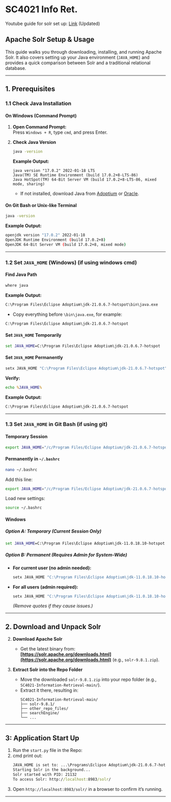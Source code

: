 # SC4021 Info Ret.

Youtube guide for solr set up: [Link](https://www.youtube.com/watch?v=tJRwI_P290A) (Updated) 

## Apache Solr Setup & Usage

This guide walks you through downloading, installing, and running Apache Solr. It also covers setting up your Java environment (`JAVA_HOME`) and provides a quick comparison between Solr and a traditional relational database.

---

## 1. Prerequisites

### 1.1 Check Java Installation

#### On Windows (Command Prompt)

1. **Open Command Prompt:**  
   Press `Windows + R`, type `cmd`, and press Enter.

2. **Check Java Version**  
   ```cmd
   java -version
   ```
   **Example Output:**
   ```
   java version "17.0.2" 2022-01-18 LTS
   Java(TM) SE Runtime Environment (build 17.0.2+8-LTS-86)
   Java HotSpot(TM) 64-Bit Server VM (build 17.0.2+8-LTS-86, mixed mode, sharing)
   ```
   - If not installed, download Java from [Adoptium](https://adoptium.net/download/) or [Oracle](https://www.oracle.com/java/technologies/downloads/).

#### On Git Bash or Unix-like Terminal
```bash
java -version
```

**Example Output:**
```bash
openjdk version "17.0.2" 2022-01-18
OpenJDK Runtime Environment (build 17.0.2+8)
OpenJDK 64-Bit Server VM (build 17.0.2+8, mixed mode)
```

---

### 1.2 Set `JAVA_HOME` (Windows) (if using windows cmd)

#### Find Java Path
```cmd
where java
```

**Example Output:**
```cmd
C:\Program Files\Eclipse Adoptium\jdk-21.0.6.7-hotspot\bin\java.exe
```

- Copy everything before `\bin\java.exe`, for example:
```cmd
C:\Program Files\Eclipse Adoptium\jdk-21.0.6.7-hotspot
```

#### Set `JAVA_HOME` Temporarily
```cmd
set JAVA_HOME=C:\Program Files\Eclipse Adoptium\jdk-21.0.6.7-hotspot
```

#### Set `JAVA_HOME` Permanently
```cmd
setx JAVA_HOME "C:\Program Files\Eclipse Adoptium\jdk-21.0.6.7-hotspot" /M
```

**Verify:**
```cmd
echo %JAVA_HOME%
```

**Example Output:**
```cmd
C:\Program Files\Eclipse Adoptium\jdk-21.0.6.7-hotspot
```

---

### 1.3 Set `JAVA_HOME` in Git Bash (if using git)

#### Temporary Session
```bash
export JAVA_HOME="/c/Program Files/Eclipse Adoptium/jdk-21.0.6.7-hotspot"
```

#### Permanently in `~/.bashrc`
```bash
nano ~/.bashrc
```
Add this line:
```bash
export JAVA_HOME="/c/Program Files/Eclipse Adoptium/jdk-21.0.6.7-hotspot"
```
Load new settings:
```bash
source ~/.bashrc
```

#### Windows
##### **Option A: Temporary (Current Session Only)**
```cmd
set JAVA_HOME=C:\Program Files\Eclipse Adoptium\jdk-11.0.18.10-hotspot
```

##### **Option B: Permanent (Requires Admin for System-Wide)**
- **For current user (no admin needed):**
  ```cmd
  setx JAVA_HOME "C:\Program Files\Eclipse Adoptium\jdk-11.0.18.10-hotspot"
  ```
- **For all users (admin required):**
  ```cmd
  setx JAVA_HOME "C:\Program Files\Eclipse Adoptium\jdk-11.0.18.10-hotspot" /M
  ```
  *(Remove quotes if they cause issues.)*
---

## 2. Download and Unpack Solr

2. **Download Apache Solr**  
   - Get the latest binary from:  
     **[https://solr.apache.org/downloads.html](https://solr.apache.org/downloads.html)**  (e.g., `solr-9.8.1.zip`).

3. **Extract Solr into the Repo Folder**  
   - Move the downloaded `solr-9.8.1.zip` into your repo folder (e.g., `SC4021-Information-Retrieval-main/`).  
   - Extract it there, resulting in:  
     ```
     SC4021-Information-Retrieval-main/
     ├── solr-9.8.1/  
     ├── other_repo_files/  
     ├── searchEngine/  
     └── ...
     ```
---

## **3: Application Start Up**
1. Run the `start.py` file in the Repo:
2. cmd print out:
   ```cmd
   JAVA_HOME is set to: ...\Programs\Eclipse Adoptium\jdk-21.0.6.7-hotspot
   Starting Solr in the background...
   Solr started with PID: 21132
   To access Solr: http://localhost:8983/solr/
   ```
3. Open `http://localhost:8983/solr/` in a browser to confirm it’s running.

---

